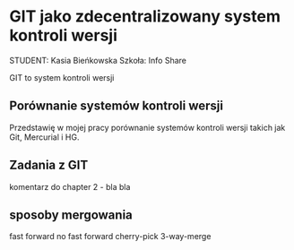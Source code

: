 # GIT jako zdecentralizowany system kontroli wersji

STUDENT: Kasia Bieńkowska
Szkoła: Info Share

GIT to system kontroli wersji

## Porównanie systemów kontroli wersji

Przedstawię w mojej pracy porównanie systemów kontroli wersji takich jak Git, Mercurial i HG.

## Zadania z GIT

komentarz do chapter 2 - bla bla

## sposoby mergowania

fast forward
no fast forward
cherry-pick
3-way-merge